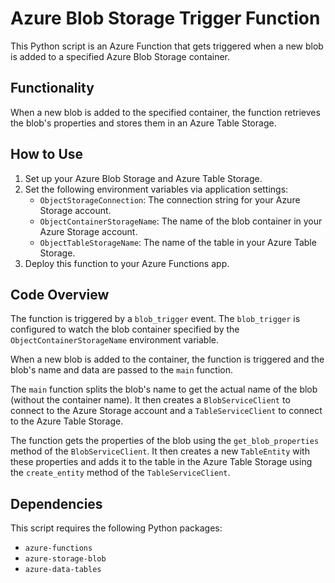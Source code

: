 # Azure Blob Storage Trigger Function

This Python script is an Azure Function that gets triggered when a new blob is added to a specified Azure Blob Storage container. 

## Functionality

When a new blob is added to the specified container, the function retrieves the blob's properties and stores them in an Azure Table Storage.

## How to Use

1. Set up your Azure Blob Storage and Azure Table Storage.
2. Set the following environment variables via application settings:
    - `ObjectStorageConnection`: The connection string for your Azure Storage account.
    - `ObjectContainerStorageName`: The name of the blob container in your Azure Storage account.
    - `ObjectTableStorageName`: The name of the table in your Azure Table Storage.
3. Deploy this function to your Azure Functions app.

## Code Overview

The function is triggered by a `blob_trigger` event. The `blob_trigger` is configured to watch the blob container specified by the `ObjectContainerStorageName` environment variable.

When a new blob is added to the container, the function is triggered and the blob's name and data are passed to the `main` function.

The `main` function splits the blob's name to get the actual name of the blob (without the container name). It then creates a `BlobServiceClient` to connect to the Azure Storage account and a `TableServiceClient` to connect to the Azure Table Storage.

The function gets the properties of the blob using the `get_blob_properties` method of the `BlobServiceClient`. It then creates a new `TableEntity` with these properties and adds it to the table in the Azure Table Storage using the `create_entity` method of the `TableServiceClient`.

## Dependencies

This script requires the following Python packages:

- `azure-functions`
- `azure-storage-blob`
- `azure-data-tables`
